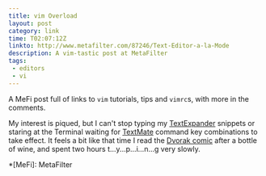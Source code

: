 ```yaml
---
title: vim Overload
layout: post
category: link
time: T02:07:12Z
linkto: http://www.metafilter.com/87246/Text-Editor-a-la-Mode
description: A vim-tastic post at MetaFilter
tags:
 - editors
 - vi
---
```

A MeFi post full of links to `vim` tutorials, tips and `vimrc`s, with more in the comments.

My interest is piqued, but I can't stop typing my [TextExpander](http://www.smileonmymac.com/TextExpander/ "Everything I type more than three times a week gets TextExpander'd") snippets or staring at the Terminal waiting for [TextMate](http://macromates.com/ "It's slogan, 'The missing editor' is starting to sound like a cruel joke, but I keep the faith") command key combinations to take effect. It feels a bit like that time I read the [Dvorak comic](http://dvzine.org/zine/ "It's persuasive!") after a bottle of wine, and spent two hours t...y...p...i...n...g very slowly.

*[MeFi]: MetaFilter
